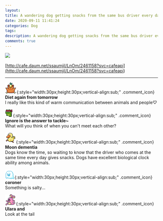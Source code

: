 ```yaml
---
layout: 
title: A wandering dog getting snacks from the same bus driver every day
date: 2020-09-11 11:41:24
categories: Dog
tags: 
description: A wandering dog getting snacks from the same bus driver every day
comments: true
---
```


![](https://blog.kakaocdn.net/dn/rOVgT/btqHVnk989F/rFaYJPd1YB66tYhOzXklR1/img.gif)

[http://cafe.daum.net/ssaumjil/LnOm/2461158?svc=cafeapi](<http://cafe.daum.net/ssaumjil/LnOm/2461158?svc=cafeapi>)

* * *

![comment](/assets/character/bird.png){:style="width:30px;height:30px;vertical-align:sub;" .comment_icon} **Diet again from tomorrow**  
I really like this kind of warm communication between animals and people♡   
  
![comment](/assets/character/frog.png){:style="width:30px;height:30px;vertical-align:sub;" .comment_icon} **Ignore is the answer to tackle~**  
What will you think of when you can't meet each other?   
  
![comment](/assets/character/duck.png){:style="width:30px;height:30px;vertical-align:sub;" .comment_icon} **Moon dementia**  
Dogs know the time, so waiting to know that the driver who comes at the same time every day gives snacks. Dogs have excellent biological clock ability among animals.  
  
![comment](/assets/character/ghost.png){:style="width:30px;height:30px;vertical-align:sub;" .comment_icon} **coroner**  
Something is salty...   
  
![comment](/assets/character/bunny.png){:style="width:30px;height:30px;vertical-align:sub;" .comment_icon} **Ulara and**  
Look at the tail   
  

